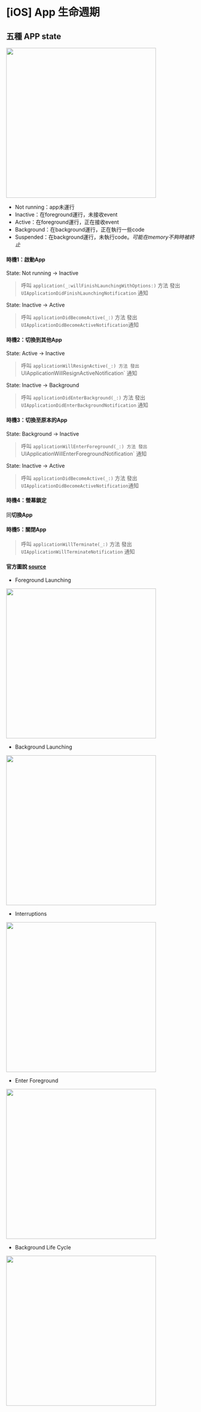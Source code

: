 # [iOS] App 生命週期

五種 APP state
-------------

<img src="https://developer.apple.com/library/ios/documentation/iPhone/Conceptual/iPhoneOSProgrammingGuide/Art/high_level_flow_2x.png" style="width: 400px">

- Not running：app未運行
- Inactive：在foreground運行，未接收event
- Active：在foreground運行，正在接收event
- Background：在background運行，正在執行一些code
- Suspended：在background運行，未執行code。*可能在memory不夠時被終止*

#### 時機1：啟動App
State: Not running → Inactive
> 呼叫 `application(_:willFinishLaunchingWithOptions:)` 方法
> 發出 `UIApplicationDidFinishLaunchingNotification` 通知

State: Inactive → Active
> 呼叫 `applicationDidBecomeActive(_:)` 方法
> 發出 `UIApplicationDidBecomeActiveNotification`通知

#### 時機2：切換到其他App
State: Active → Inactive
> 呼叫 `applicationWillResignActive(_:) 方法
> 發出 `UIApplicationWillResignActiveNotification` 通知

State: Inactive → Background
> 呼叫 `applicationDidEnterBackground(_:)` 方法
> 發出 ` UIApplicationDidEnterBackgroundNotification` 通知


#### 時機3：切換至原本的App
State: Background → Inactive
> 呼叫 `applicationWillEnterForeground(_:) 方法
> 發出 `UIApplicationWillEnterForegroundNotification` 通知


State: Inactive → Active
> 呼叫 `applicationDidBecomeActive(_:)` 方法
> 發出 `UIApplicationDidBecomeActiveNotification`通知

#### 時機4：螢幕鎖定
同**切換App**

#### 時機5：關閉App
> 呼叫 `applicationWillTerminate(_:)` 方法
> 發出 `UIApplicationWillTerminateNotification` 通知

#### 官方圖說 [source](https://developer.apple.com/library/ios/documentation/iPhone/Conceptual/iPhoneOSProgrammingGuide/StrategiesforHandlingAppStateTransitions/StrategiesforHandlingAppStateTransitions.html)

- Foreground Launching
<img src="https://developer.apple.com/library/ios/documentation/iPhone/Conceptual/iPhoneOSProgrammingGuide/Art/app_launch_fg_2x.png" style="width: 400px">

- Background Launching
<img src="https://developer.apple.com/library/ios/documentation/iPhone/Conceptual/iPhoneOSProgrammingGuide/Art/app_launch_bg_2x.png" style="width: 400px">

- Interruptions
<img src="https://developer.apple.com/library/ios/documentation/iPhone/Conceptual/iPhoneOSProgrammingGuide/Art/app_interruptions_2x.png" style="width: 400px">

- Enter Foreground
<img src="https://developer.apple.com/library/ios/documentation/iPhone/Conceptual/iPhoneOSProgrammingGuide/Art/app_enter_foreground_2x.png" style="width: 400px">

- Background Life Cycle
<img src="https://developer.apple.com/library/ios/documentation/iPhone/Conceptual/iPhoneOSProgrammingGuide/Art/app_bg_life_cycle_2x.png" style="width: 400px">

